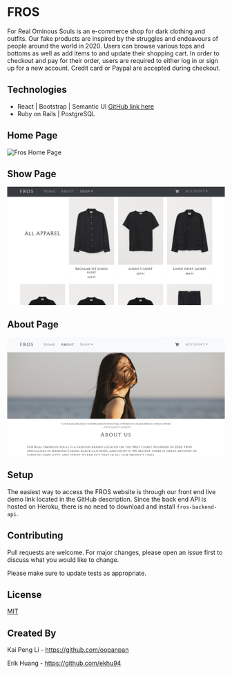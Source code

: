 # FROS

For Real Ominous Souls is an e-commerce shop for dark clothing and outfits. Our fake products are inspired by the struggles and endeavours of people around the world in 2020. Users can browse various tops and bottoms as well as add items to and update their shopping cart. In order to checkout and pay for their order, users are required to either log in or sign up for a new account. Credit card or Paypal are accepted during checkout.

## Technologies

- React | Bootstrap | Semantic UI [GitHub link here](https://github.com/ekhu94/fros-frontend/)
- Ruby on Rails | PostgreSQL

## Home Page

![Fros Home Page](/fros-home.png)

## Show Page

![Fros Home Page](/fros-show.png)

## About Page

![Fros Home Page](/fros-about.png)

## Setup

The easiest way to access the FROS website is through our front end live demo link located in the GitHub description. Since the back end API is hosted on Heroku, there is no need to download and install `fros-backend-api`.

## Contributing
Pull requests are welcome. For major changes, please open an issue first to discuss what you would like to change.

Please make sure to update tests as appropriate.

## License
[MIT](https://choosealicense.com/licenses/mit/)

## Created By

Kai Peng Li - https://github.com/oopanpan

Erik Huang - https://github.com/ekhu94